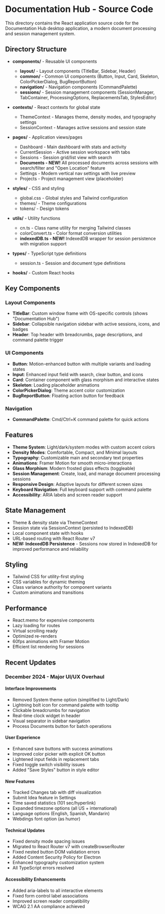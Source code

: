 # Documentation Hub - Source Code

This directory contains the React application source code for the Documentation Hub desktop application, a modern document processing and session management system.

## Directory Structure

- **components/** - Reusable UI components
  - **layout/** - Layout components (TitleBar, Sidebar, Header)
  - **common/** - Common UI components (Button, Input, Card, Skeleton, ColorPickerDialog, BugReportButton)
  - **navigation/** - Navigation components (CommandPalette)
  - **sessions/** - Session management components (SessionManager, TabContainer, ProcessingOptions, ReplacementsTab, StylesEditor)

- **contexts/** - React contexts for global state
  - ThemeContext - Manages theme, density modes, and typography settings
  - SessionContext - Manages active sessions and session state

- **pages/** - Application views/pages
  - Dashboard - Main dashboard with stats and activity
  - CurrentSession - Active session workspace with tabs
  - Sessions - Session grid/list view with search
  - **Documents - NEW!** All processed documents across sessions with search/filter and "Open Location" feature
  - Settings - Modern vertical nav settings with live preview
  - Projects - Project management view (placeholder)

- **styles/** - CSS and styling
  - global.css - Global styles and Tailwind configuration
  - themes/ - Theme configurations
  - tokens/ - Design tokens

- **utils/** - Utility functions
  - cn.ts - Class name utility for merging Tailwind classes
  - colorConvert.ts - Color format conversion utilities
  - **indexedDB.ts - NEW!** IndexedDB wrapper for session persistence with migration support

- **types/** - TypeScript type definitions
  - session.ts - Session and document type definitions

- **hooks/** - Custom React hooks

## Key Components

### Layout Components

- **TitleBar**: Custom window frame with OS-specific controls (shows "Documentation Hub")
- **Sidebar**: Collapsible navigation sidebar with active sessions, icons, and badges
- **Header**: Top header with breadcrumbs, page descriptions, and command palette trigger

### UI Components

- **Button**: Motion-enhanced button with multiple variants and loading states
- **Input**: Enhanced input field with search, clear button, and icons
- **Card**: Container component with glass morphism and interactive states
- **Skeleton**: Loading placeholder animations
- **ColorPickerDialog**: Theme accent color customization
- **BugReportButton**: Floating action button for feedback

### Navigation

- **CommandPalette**: Cmd/Ctrl+K command palette for quick actions

## Features

- **Theme System**: Light/dark/system modes with custom accent colors
- **Density Modes**: Comfortable, Compact, and Minimal layouts
- **Typography**: Customizable main and secondary text properties
- **Animations**: Framer Motion for smooth micro-interactions
- **Glass Morphism**: Modern frosted glass effects (toggleable)
- **Session Management**: Create, load, and manage document processing sessions
- **Responsive Design**: Adaptive layouts for different screen sizes
- **Keyboard Navigation**: Full keyboard support with command palette
- **Accessibility**: ARIA labels and screen reader support

## State Management

- Theme & density state via ThemeContext
- Session state via SessionContext (persisted to IndexedDB)
- Local component state with hooks
- URL-based routing with React Router v7
- **NEW: IndexedDB Persistence** - Sessions now stored in IndexedDB for improved performance and reliability

## Styling

- Tailwind CSS for utility-first styling
- CSS variables for dynamic theming
- Class variance authority for component variants
- Custom animations and transitions

## Performance

- React.memo for expensive components
- Lazy loading for routes
- Virtual scrolling ready
- Optimized re-renders
- 60fps animations with Framer Motion
- Efficient list rendering for sessions

## Recent Updates

### December 2024 - Major UI/UX Overhaul

#### Interface Improvements

- Removed System theme option (simplified to Light/Dark)
- Lightning bolt icon for command palette with tooltip
- Clickable breadcrumbs for navigation
- Real-time clock widget in header
- Visual separator in sidebar navigation
- Process Documents button for batch operations

#### User Experience

- Enhanced save buttons with success animations
- Improved color picker with explicit OK button
- Lightened input fields in replacement tabs
- Fixed toggle switch visibility issues
- Added "Save Styles" button in style editor

#### New Features

- Tracked Changes tab with diff visualization
- Submit Idea feature in Settings
- Time saved statistics (101 sec/hyperlink)
- Expanded timezone options (all US + international)
- Language options (English, Spanish, Mandarin)
- Webdings font option (as humor)

#### Technical Updates

- Fixed density mode spacing issues
- Migrated to React Router v7 with createBrowserRouter
- Fixed nested button DOM validation errors
- Added Content Security Policy for Electron
- Enhanced typography customization system
- All TypeScript errors resolved

#### Accessibility Enhancements

- Added aria-labels to all interactive elements
- Fixed form control label associations
- Improved screen reader compatibility
- WCAG 2.1 AA compliance achieved
